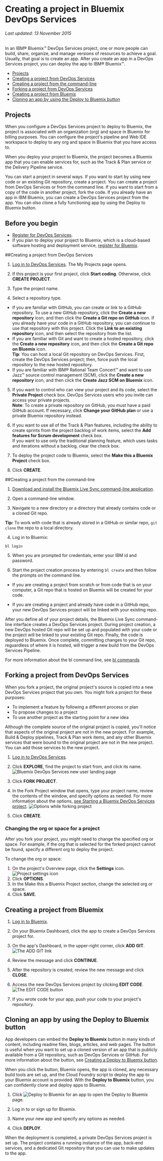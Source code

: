 # Creating a project in Bluemix DevOps Services 

###### Last updated: 13 November 2015

In an IBM&reg; Bluemix&trade; DevOps Services project, one or more people can build, share, organize, and manage versions of resources to achieve a goal. Usually, that goal is to create an app. After you create an app in a DevOps Services project, you can deploy the app to IBM&reg; Bluemix&trade;. 


* [Projects](#projects)
* [Creating a project from DevOps Services](#starting_a_devops_services_project)
* [Creating a project from the command-line](#create_project_bl_create)
* [Forking a project from DevOps Services](#forking_a_devops_services_project)
* [Creating a project from Bluemix](#creating_a_devops_services_project_for_your_bluemix_app)
* [Cloning an app by using the Deploy to Bluemix button](#deploy_to_bluemix_button)


<a name='projects'></a>
## Projects
When you configure a DevOps Services project to deploy to Bluemix, the project is associated with an organization (org) and space in Bluemix for billing purposes. You can configure the project's pipeline and Web IDE workspace to deploy to any org and space in Bluemix that you have access to. 

When you deploy your project to Bluemix, the project becomes a Bluemix app that you can enable services for, such as the Track & Plan service or the Delivery Pipeline service. <!--Because the use of services can generate charges, you must set up a Bluemix account for your project.-->

You can start a project in several ways. If you want to start by using new code or an existing Git repository, create a project.  You can create a project from DevOps Services or from the command line.  If you want to start from a copy of the code in another project, fork the code.  If you already have an app in IBM Bluemix, you can create a DevOps Services project from the app.  You can olso clone a fully functioning app by using the Deploy to Bluemix button.

## Before you begin
* [Register for DevOps Services](https://hub.jazz.net). 
* If you plan to deploy your project to Bluemix, which is a cloud-based software hosting and deployment service, [register for Bluemix](http://bluemix.net/). 

<a name='starting_a_devops_services_project'></a>
##Creating a project from DevOps Services

1. [Log in to DevOps Services](https://hub.jazz.net). The My Projects page opens.

2. If this project is your first project, click **Start coding**. Otherwise, click **CREATE PROJECT**.

3. Type the project name.

4. Select a repository type. 
  * If you are familiar with GitHub, you can create or link to a GitHub repository.  To use a new GitHub repository, click the **Create a new repository** icon, and then click the **Create a Git repo on GitHub** icon. If you already have your code in a GitHub repository, you can continue to use that repository with this project. Click the **Link to an existing repository** icon, and then select the repository from the list.    
 * If you are familiar with Git and want to create a hosted repository, click the **Create a new repository** icon, and then click the **Create a Git repo on Bluemix** icon.  
**Tip**: You can host a local Git repository on DevOps Services. First, create the DevOps Services project; then, force push the local repository to the new hosted repository.
 * If you are familiar with IBM&reg;  Rational Team Concert&trade; and want to use Jazz&trade; source control management (SCM), click the **Create a new repository** icon, and then click the **Create Jazz SCM on Bluemix** icon.
 
5. If you want to control who can view your project and its code, select the **Private Project** check box. DevOps Services users who you invite can access your private projects.    
**Note**: To create a private repository on GitHub, you must have a paid GitHub account. If necessary, click **Change your GitHub plan** or use a private Bluemix repository instead.

6. If you want to use all of the Track & Plan features, including the ability to create sprints from the project backlog of work items, select the **Add features for Scrum development** check box.  
If you want to use only the traditional planning feature, which uses tasks and iterations without a backlog, clear the check box.

7. To deploy the project code to Bluemix, select the **Make this a Bluemix Project** check box.  
<!--**Important**: Building and deploying apps can result in charges to your Bluemix billing account. For more information about pricing, [see the Bluemix Pricing page](https://console.ng.bluemix.net/?ace_base=true/#/pricing).-->

8. Click **CREATE**.


<a name='create_project_bl_create'></a>
##Creating a project from the command-line

1. [Download and install the Bluemix Live Sync command-line application](http://livesyncdownload.ng.bluemix.net/).

2. Open a command-line window.

3. Navigate to a new directory or a directory that already contains code or a cloned Git repo.

 **Tip:** To work with code that is already stored in a GitHub or similar repo, `git clone` the repo to a local directory.

4. Log in to Bluemix:
 ```
 bl login
 ```

5. When you are prompted for credentials, enter your IBM id and password.

6. Start the project creation process by entering `bl create` and then follow the prompts on the command line.

 * If you are creating a project from scratch or from code that is on your computer, a Git repo that is hosted on Bluemix will be created for your code.

 * If you are creating a project and already have code in a GitHub repo, your new DevOps Services project will be linked with your existing repo.
 
After you define all of your project details, the Bluemix Live Sync command-line interface creates a DevOps Services project.  During project creation, a new DevOps hosted Git repo will be set up and populated with your code or the project will be linked to your existing Git repo.  Finally, the code is deployed to Bluemix.  Once complete, committing changes to your Git repo, reguardless of where it is hosted, will trigger a new build from the DevOps Services Pipeline.

For more information about the bl command line, see [bl commands](https://www.ng.bluemix.net/docs/cli/bl_cli.html)


<a name='forking_a_devops_services_project'></a>
## Forking a project from DevOps Services

When you fork a project, the original project's source is copied into a new DevOps Services project that you own.  You might fork a project for these purposes:
 * To implement a feature by following a different process or plan
 * To propose changes to a project
 * To use another project as the starting point for a new idea

Although the complete source of the original project is copied, you'll notice that aspects of the original project are not in the new project.  For example, Build & Deploy pipelines, Track & Plan work items, and any other Bluemix services that were bound to the original project are not in the new project.  You can add those services to the new project.

1. [Log in to DevOps Services](https://hub.jazz.net).

2. Click **EXPLORE**, find the project to start from, and click its name.
![Bluemix DevOps Services new user landing page][1]

3. Click **FORK PROJECT**.
	
4. In the Fork Project window that opens, type your project name, review the contents of the window, and specify options as needed. For more information about the options, [see Starting a Bluemix DevOps Services project](#starting_a_devops_services_project).
![Options while forking project][2]

5. Click **CREATE**.


### Changing the org or space for a project

After you fork your project, you might need to change the specified org or space. For example, if the org that is selected for the forked project cannot be found, specify a different org to deploy the project.

To change the org or space:

1. On the project's Overview page, click the **Settings** icon.
![Project settings icon][4]
2. Click **OPTIONS**.
3. In the Make this a Bluemix Project section, change the selected org or space.
4. Click **SAVE**.


<a name='creating_a_devops_services_project_for_your_bluemix_app'></a>
## Creating a project from Bluemix

1. [Log in to Bluemix][3].

2. On your Bluemix Dashboard, click the app to create a DevOps Services project for.

3. On the app's Dashboard, in the upper-right corner, click **ADD GIT**.
![The ADD GIT link][5]

4. Review the message and click **CONTINUE**.

5. After the repository is created, review the new message and click **CLOSE**.

6. Access the new DevOps Services project by clicking **EDIT CODE**.
![The EDIT CODE button][6]  

7. If you wrote code for your app, push your code to your project's repository.


<a name='deploy_to_bluemix_button'></a>
## Cloning an app by using the Deploy to Bluemix button

App developers can embed the **Deploy to Bluemix** button in many kinds of content, including readme files, blogs, articles, and web pages.  The button is useful when you want to set up a cloned version of an app that is publicly available from a Git repository, such as DevOps Services or GitHub. For more information about the button, see [Creating a Deploy to Bluemix button](https://www.ng.bluemix.net/docs/#manageapps/deployingapps.html#deploy_button).

When you click the button, Bluemix opens, the app is cloned, any necessary build tools are set up, and the Cloud Foundry script to deploy the app to your Bluemix account is provided. With the **Deploy to Bluemix** button, you can confidently clone and deploy apps to Bluemix.

1. Click <img class="inline" src="./images/deploy-button.png"  alt="Deploy to Bluemix"> for an app to open the Deploy to Bluemix page.

2. Log in to or sign up for Bluemix.

3. Name your new app and specify any options as needed.

4. Click **DEPLOY**.

When the deployment is completed, a private DevOps Services project is set up.  The project contains a running instance of the app, back-end services, and a dedicated Git repository that you can use to make  updates to the app.

[1]: images/restyle_projectname.png
[2]: images/restyle_newprojectwindow.png
[3]: http://bluemix.net/
[4]: images/project_settings_icon.png
[5]: images/addgit.png
[6]: images/editcode.png
